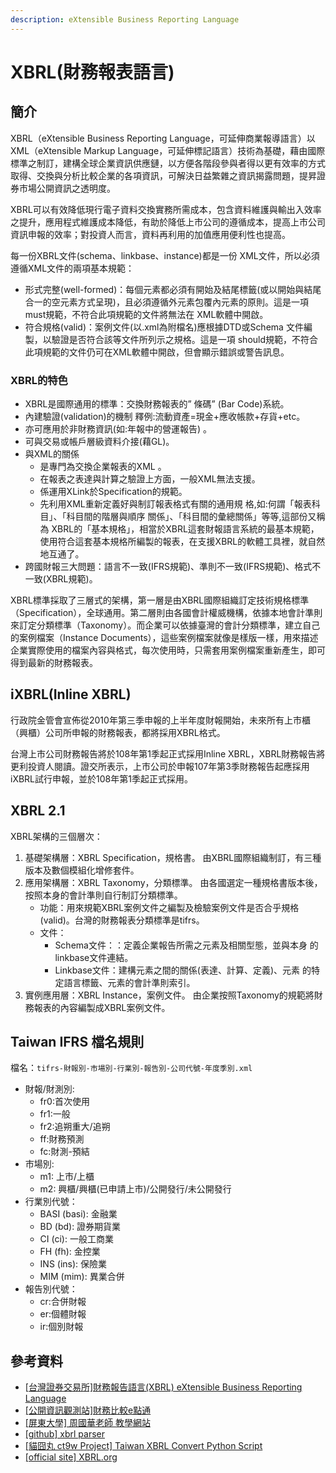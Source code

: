 ```yaml
---
description: eXtensible Business Reporting Language
---
```


# XBRL(財務報表語言)

## 簡介

XBRL（eXtensible Business Reporting Language，可延伸商業報導語言）以XML（eXtensible Markup Language，可延伸標記語言）技術為基礎，藉由國際標準之制訂，建構全球企業資訊供應鏈，以方便各階段參與者得以更有效率的方式取得、交換與分析比較企業的各項資訊，可解決日益繁雜之資訊揭露問題，提昇證券市場公開資訊之透明度。

XBRL可以有效降低現行電子資料交換實務所需成本，包含資料維護與輸出入效率之提升，應用程式維護成本降低，有助於降低上市公司的遵循成本，提高上市公司資訊申報的效率；對投資人而言，資料再利用的加值應用便利性也提高。

每一份XBRL文件(schema、linkbase、instance)都是一份 XML文件，所以必須遵循XML文件的兩項基本規範：

* 形式完整(well-formed)：每個元素都必須有開始及結尾標籤(或以開始與結尾合一的空元素方式呈現)，且必須遵循外元素包覆內元素的原則。這是一項must規範，不符合此項規範的文件將無法在 XML軟體中開啟。&#x20;
* 符合規格(valid)：案例文件(以.xml為附檔名)應根據DTD或Schema 文件編製，以驗證是否符合該等文件所列示之規格。這是一項 should規範，不符合此項規範的文件仍可在XML軟體中開啟，但會顯示錯誤或警告訊息。

### XBRL的特色

* XBRL是國際通用的標準：交換財務報表的” 條碼” (Bar Code)系統。
* 內建驗證(validation)的機制 釋例:流動資產=現金+應收帳款+存貨+etc。
* 亦可應用於非財務資訊(如:年報中的營運報告) 。
* 可與交易或帳戶層級資料介接(藉GL)。
* 與XML的關係&#x20;
  * 是專門為交換企業報表的XML 。
  * 在報表之表達與計算之驗證上方面，一般XML無法支援。
  * 係運用XLink於Specification的規範。
  * 先利用XML重新定義好與制訂報表格式有關的通用規 格,如:何謂「報表科目」、「科目間的階層與順序 關係」、「科目間的彙總關係」等等,這部份又稱為 XBRL的「基本規格」，相當於XBRL這套財報語言系統的最基本規範，使用符合這套基本規格所編製的報表，在支援XBRL的軟體工具裡，就自然地互通了。
* 跨國財報三大問題：語言不一致(IFRS規範)、準則不一致(IFRS規範)、格式不一致(XBRL規範)。

XBRL標準採取了三層式的架構，第一層是由XBRL國際組織訂定技術規格標準（Specification），全球通用。第二層則由各國會計權威機構，依據本地會計準則來訂定分類標準（Taxonomy）。而企業可以依據臺灣的會計分類標準，建立自己的案例檔案（Instance Documents），這些案例檔案就像是樣版一樣，用來描述企業實際使用的檔案內容與格式，每次使用時，只需套用案例檔案重新產生，即可得到最新的財務報表。

## iXBRL(Inline XBRL)

行政院金管會宣佈從2010年第三季申報的上半年度財報開始，未來所有上市櫃（興櫃）公司所申報的財務報表，都將採用XBRL格式。

台灣上市公司財務報告將於108年第1季起正式採用Inline XBRL，XBRL財務報告將更利投資人閱讀。證交所表示，上市公司於申報107年第3季財務報告起應採用iXBRL試行申報，並於108年第1季起正式採用。

## XBRL 2.1

XBRL架構的三個層次：

1. 基礎架構層：XBRL Specification，規格書。 由XBRL國際組織制訂，有三種版本及數個模組化增修套件。&#x20;
2. 應用架構層：XBRL Taxonomy，分類標準。 由各國選定一種規格書版本後，按照本身的會計準則自行制訂分類標準。&#x20;
   * 功能：用來規範XBRL案例文件之編製及檢驗案例文件是否合乎規格(valid)。台灣的財務報表分類標準是tifrs。
   * 文件：
     * Schema文件：：定義企業報告所需之元素及相關型態，並與本身 的linkbase文件連結。
     * Linkbase文件：建構元素之間的關係(表達、計算、定義)、元素 的特定語言標籤、元素的會計準則索引。
3. 實例應用層：XBRL Instance，案例文件。 由企業按照Taxonomy的規範將財務報表的內容編製成XBRL案例文件。

## Taiwan IFRS 檔名規則

檔名：`tifrs-財報別-市場別-行業別-報告別-公司代號-年度季別.xml`

* 財報/財測別:&#x20;
  * fr0:首次使用
  * fr1:一般
  * fr2:追朔重大/追朔
  * ff:財務預測
  * fc:財測-預結
* 市場別:&#x20;
  * m1: 上市/上櫃
  * m2: 興櫃/興櫃(已申請上市)/公開發行/未公開發行
* 行業別代號：&#x20;
  * BASI (basi): 金融業
  * BD (bd): 證券期貨業
  * CI (ci): 一般工商業&#x20;
  * FH (fh): 金控業
  * INS (ins): 保險業
  * MIM (mim): 異業合併
* 報告別代號：&#x20;
  * cr:合併財報
  * er:個體財報
  * ir:個別財報

## 參考資料

* \[[台灣證券交易所\]財務報告語言(XBRL) eXtensible Business Reporting Language](https://www.twse.com.tw/XBRL/about)
* [\[公開資訊觀測站\]財務比較e點通](https://mopsfin.twse.com.tw/)
* [\[屏東大學\] 周國華老師 教學網站](http://www.ais.nptu.edu.tw/xbrl/)
* [\[github\] xbrl parser](https://github.com/hermeseagel/XRBL\_parser)
* [\[貓囧丸 ct9w Project\] Taiwan XBRL Convert Python Script](https://kdh74616.blogspot.com/search/label/\[XBRL])
* [\[official site\] XBRL.org](https://www.xbrl.org/)
